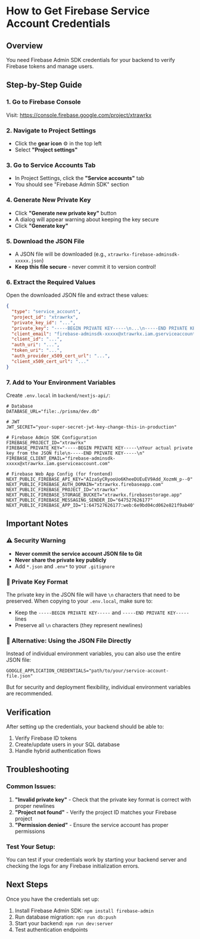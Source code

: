 # How to Get Firebase Service Account Credentials

## Overview

You need Firebase Admin SDK credentials for your backend to verify Firebase tokens and manage users.

## Step-by-Step Guide

### 1. Go to Firebase Console

Visit: https://console.firebase.google.com/project/xtrawrkx

### 2. Navigate to Project Settings

- Click the **gear icon** ⚙️ in the top left
- Select **"Project settings"**

### 3. Go to Service Accounts Tab

- In Project Settings, click the **"Service accounts"** tab
- You should see "Firebase Admin SDK" section

### 4. Generate New Private Key

- Click **"Generate new private key"** button
- A dialog will appear warning about keeping the key secure
- Click **"Generate key"**

### 5. Download the JSON File

- A JSON file will be downloaded (e.g., `xtrawrkx-firebase-adminsdk-xxxxx.json`)
- **Keep this file secure** - never commit it to version control!

### 6. Extract the Required Values

Open the downloaded JSON file and extract these values:

```json
{
  "type": "service_account",
  "project_id": "xtrawrkx",
  "private_key_id": "...",
  "private_key": "-----BEGIN PRIVATE KEY-----\n...\n-----END PRIVATE KEY-----\n",
  "client_email": "firebase-adminsdk-xxxxx@xtrawrkx.iam.gserviceaccount.com",
  "client_id": "...",
  "auth_uri": "...",
  "token_uri": "...",
  "auth_provider_x509_cert_url": "...",
  "client_x509_cert_url": "..."
}
```

### 7. Add to Your Environment Variables

Create `.env.local` in `backend/nextjs-api/`:

```env
# Database
DATABASE_URL="file:./prisma/dev.db"

# JWT
JWT_SECRET="your-super-secret-jwt-key-change-this-in-production"

# Firebase Admin SDK Configuration
FIREBASE_PROJECT_ID="xtrawrkx"
FIREBASE_PRIVATE_KEY="-----BEGIN PRIVATE KEY-----\nYour actual private key from the JSON file\n-----END PRIVATE KEY-----\n"
FIREBASE_CLIENT_EMAIL="firebase-adminsdk-xxxxx@xtrawrkx.iam.gserviceaccount.com"

# Firebase Web App Config (for frontend)
NEXT_PUBLIC_FIREBASE_API_KEY="AIzaSyCRyooUo6KheeDUEuEV9Add_XozmN_p--0"
NEXT_PUBLIC_FIREBASE_AUTH_DOMAIN="xtrawrkx.firebaseapp.com"
NEXT_PUBLIC_FIREBASE_PROJECT_ID="xtrawrkx"
NEXT_PUBLIC_FIREBASE_STORAGE_BUCKET="xtrawrkx.firebasestorage.app"
NEXT_PUBLIC_FIREBASE_MESSAGING_SENDER_ID="647527626177"
NEXT_PUBLIC_FIREBASE_APP_ID="1:647527626177:web:6e9bd04cd062e821f9ab40"
```

## Important Notes

### ⚠️ Security Warning

- **Never commit the service account JSON file to Git**
- **Never share the private key publicly**
- Add `*.json` and `.env*` to your `.gitignore`

### 📝 Private Key Format

The private key in the JSON file will have `\n` characters that need to be preserved. When copying to your `.env.local`, make sure to:

- Keep the `-----BEGIN PRIVATE KEY-----` and `-----END PRIVATE KEY-----` lines
- Preserve all `\n` characters (they represent newlines)

### 🔄 Alternative: Using the JSON File Directly

Instead of individual environment variables, you can also use the entire JSON file:

```env
GOOGLE_APPLICATION_CREDENTIALS="path/to/your/service-account-file.json"
```

But for security and deployment flexibility, individual environment variables are recommended.

## Verification

After setting up the credentials, your backend should be able to:

1. Verify Firebase ID tokens
2. Create/update users in your SQL database
3. Handle hybrid authentication flows

## Troubleshooting

### Common Issues:

1. **"Invalid private key"** - Check that the private key format is correct with proper newlines
2. **"Project not found"** - Verify the project ID matches your Firebase project
3. **"Permission denied"** - Ensure the service account has proper permissions

### Test Your Setup:

You can test if your credentials work by starting your backend server and checking the logs for any Firebase initialization errors.

## Next Steps

Once you have the credentials set up:

1. Install Firebase Admin SDK: `npm install firebase-admin`
2. Run database migration: `npm run db:push`
3. Start your backend: `npm run dev:server`
4. Test authentication endpoints
